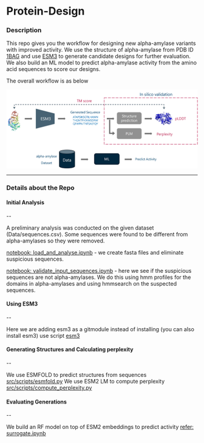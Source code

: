 # Protein-Design

### Description

This repo gives you the workflow for designing new alpha-amylase variants with improved activity.
We use the structure of alpha-amylase from PDB ID [1BAG](https://www.rcsb.org/structure/1BAG) and 
use [ESM3](https://github.com/evolutionaryscale/esm) to generate candidate designs for further evaluation.
We also build an ML model to predict alpha-amylase activity from the amino acid sequences to score our designs.

The overall workflow is as below
<p align="center">
<img src="Data/figs/workflow.jpg" />
</p>

----

### Details about the Repo

#### Initial Analysis
--

A preliminary analysis was conducted on the given dataset (Data/sequences.csv). 
Some sequences were found to be different from alpha-amylases so they were removed.

[notebook: load_and_analyse.ipynb](src/notebooks/load_and_analyse.ipynb) - we create fasta files and eliminate suspicious sequences.

[notebook: validate_input_sequences.ipynb](src/notebooks/validate_input_sequences.ipynb) - here we see if the suspicious sequences are not alpha-amylases. We do this using hmm profiles for the domains in alpha-amylases and using hmmsearch on the suspected sequences.

#### Using ESM3
--

Here we are adding esm3 as a gitmodule instead of installing (you can also install esm3)
use script [esm3](src/scripts/generate_esm3.py)

#### Generating Structures and Calculating perplexity
--

We use ESMFOLD to predict structures from sequences [src/scripts/esmfold.py](src/scripts/esmfold.py)
We use ESM2 LM to compute perplexity [src/scripts/compute_perplexity.py](src/scripts/compute_perplexity.py)

#### Evaluating Generations
--

We build an RF model on top of ESM2 embeddings to predict activity [refer: surrogate.ipynb]((src/notebooks/surrogate_model.ipynb))
